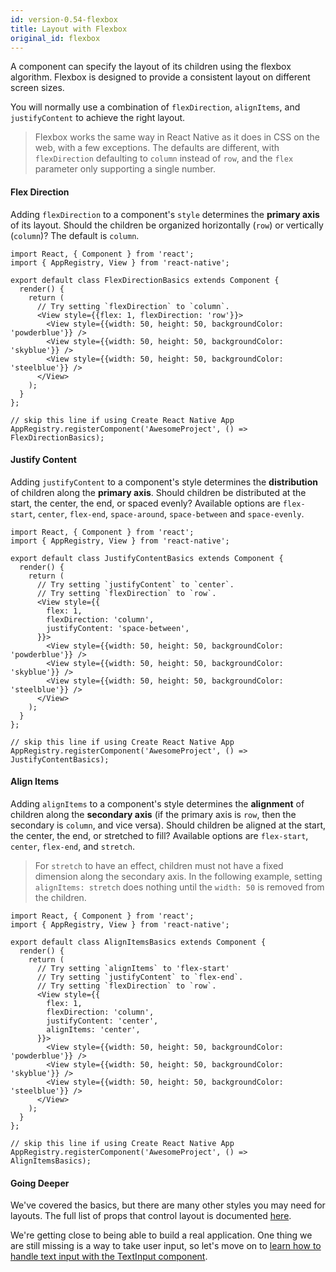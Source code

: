 ```yaml
---
id: version-0.54-flexbox
title: Layout with Flexbox
original_id: flexbox
---
```


A component can specify the layout of its children using the flexbox algorithm. Flexbox is designed to provide a consistent layout on different screen sizes.

You will normally use a combination of `flexDirection`, `alignItems`, and `justifyContent` to achieve the right layout.

> Flexbox works the same way in React Native as it does in CSS on the web, with a few exceptions. The defaults are different, with `flexDirection` defaulting to `column` instead of `row`, and the `flex` parameter only supporting a single number.

#### Flex Direction

Adding `flexDirection` to a component's `style` determines the **primary axis** of its layout. Should the children be organized horizontally (`row`) or vertically (`column`)? The default is `column`.

```ReactNativeWebPlayer
import React, { Component } from 'react';
import { AppRegistry, View } from 'react-native';

export default class FlexDirectionBasics extends Component {
  render() {
    return (
      // Try setting `flexDirection` to `column`.
      <View style={{flex: 1, flexDirection: 'row'}}>
        <View style={{width: 50, height: 50, backgroundColor: 'powderblue'}} />
        <View style={{width: 50, height: 50, backgroundColor: 'skyblue'}} />
        <View style={{width: 50, height: 50, backgroundColor: 'steelblue'}} />
      </View>
    );
  }
};

// skip this line if using Create React Native App
AppRegistry.registerComponent('AwesomeProject', () => FlexDirectionBasics);
```

#### Justify Content

Adding `justifyContent` to a component's style determines the **distribution** of children along the **primary axis**. Should children be distributed at the start, the center, the end, or spaced evenly? Available options are `flex-start`, `center`, `flex-end`, `space-around`, `space-between` and `space-evenly`.

```ReactNativeWebPlayer
import React, { Component } from 'react';
import { AppRegistry, View } from 'react-native';

export default class JustifyContentBasics extends Component {
  render() {
    return (
      // Try setting `justifyContent` to `center`.
      // Try setting `flexDirection` to `row`.
      <View style={{
        flex: 1,
        flexDirection: 'column',
        justifyContent: 'space-between',
      }}>
        <View style={{width: 50, height: 50, backgroundColor: 'powderblue'}} />
        <View style={{width: 50, height: 50, backgroundColor: 'skyblue'}} />
        <View style={{width: 50, height: 50, backgroundColor: 'steelblue'}} />
      </View>
    );
  }
};

// skip this line if using Create React Native App
AppRegistry.registerComponent('AwesomeProject', () => JustifyContentBasics);
```

#### Align Items

Adding `alignItems` to a component's style determines the **alignment** of children along the **secondary axis** (if the primary axis is `row`, then the secondary is `column`, and vice versa). Should children be aligned at the start, the center, the end, or stretched to fill? Available options are `flex-start`, `center`, `flex-end`, and `stretch`.

> For `stretch` to have an effect, children must not have a fixed dimension along the secondary axis. In the following example, setting `alignItems: stretch` does nothing until the `width: 50` is removed from the children.

```ReactNativeWebPlayer
import React, { Component } from 'react';
import { AppRegistry, View } from 'react-native';

export default class AlignItemsBasics extends Component {
  render() {
    return (
      // Try setting `alignItems` to 'flex-start'
      // Try setting `justifyContent` to `flex-end`.
      // Try setting `flexDirection` to `row`.
      <View style={{
        flex: 1,
        flexDirection: 'column',
        justifyContent: 'center',
        alignItems: 'center',
      }}>
        <View style={{width: 50, height: 50, backgroundColor: 'powderblue'}} />
        <View style={{width: 50, height: 50, backgroundColor: 'skyblue'}} />
        <View style={{width: 50, height: 50, backgroundColor: 'steelblue'}} />
      </View>
    );
  }
};

// skip this line if using Create React Native App
AppRegistry.registerComponent('AwesomeProject', () => AlignItemsBasics);
```

#### Going Deeper

We've covered the basics, but there are many other styles you may need for layouts. The full list of props that control layout is documented [here](./layout-props.md).

We're getting close to being able to build a real application. One thing we are still missing is a way to take user input, so let's move on to [learn how to handle text input with the TextInput component](handling-text-input.md).
